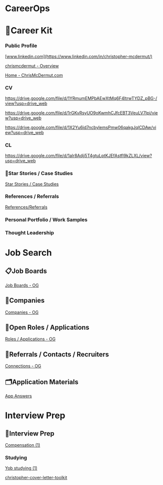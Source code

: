 # CareerOps

# 📄Career Kit

### Public Profile

[www.linkedin.com](https://www.linkedin.com/in/christopher-mcdermut/)

[chrismcdermut - Overview](https://github.com/chrismcdermut)

[Home - ChrisMcDermut.com](https://chrismcdermut.com)

### CV

https://drive.google.com/file/d/1YRmumEMPbAEwXtMq6F4ltrwTYDZ_pBG-/view?usp=drive_web

https://drive.google.com/file/d/1rGKvRsyUO9oKwmhCJfcEBT3VeuLV7Ipi/view?usp=drive_web

https://drive.google.com/file/d/1X2Yu6id7ncbylemsPmw06qakgJqlCDAw/view?usp=drive_web

### CL

https://drive.google.com/file/d/1alr8Adjj5T4gtuLptKJEfAstfl9kZLXL/view?usp=drive_web

### 💫Star Stories / Case Studies

[Star Stories / Case Studies](CareerOps%2002580f8774c149cbb9955d98d0e5a0f1/Star%20Stories%20Case%20Studies%202316509554a780ab9b80d1a0291ce6b4.csv)

### References / Referrals

[References/Referrals](CareerOps%2002580f8774c149cbb9955d98d0e5a0f1/References%20Referrals%202316509554a7801cab84c07f9a98b755.csv)

### Personal Portfolio / Work Samples

### Thought Leadership

# Job Search

## 📋Job Boards

[Job Boards - OG ](CareerOps%2002580f8774c149cbb9955d98d0e5a0f1/Job%20Boards%20-%20OG%202316509554a78094ba90fd7b81c2124a.csv)

## 🏢Companies

[Companies - OG](CareerOps%2002580f8774c149cbb9955d98d0e5a0f1/Companies%20-%20OG%20e48329a800ff48a1a2fff30d30cbc32c.csv)

## 📑Open Roles / Applications

[Roles / Applications - OG](CareerOps%2002580f8774c149cbb9955d98d0e5a0f1/Roles%20Applications%20-%20OG%2051002a5060fe4e93927e3abcbe219950.csv)

## 🤝Referrals / Contacts / Recruiters

[Connections - OG](CareerOps%2002580f8774c149cbb9955d98d0e5a0f1/Connections%20-%20OG%201ca6509554a780a3ad49c2eacc0ad735.csv)

## 🗂️Application Materials

[App Answers](CareerOps%2002580f8774c149cbb9955d98d0e5a0f1/App%20Answers%202326509554a78052a45cecbd596e3dea.csv)

# Interview Prep

## 📓Interview Prep

[Compensation (1)](CareerOps%2002580f8774c149cbb9955d98d0e5a0f1/Compensation%20(1)%202316509554a780ddaf59c4b9bc44062d.csv)

### Studying

[Yob studying (1)](CareerOps%2002580f8774c149cbb9955d98d0e5a0f1/Yob%20studying%20(1)%202316509554a780ca8b64f2d00b040608.md)

[christopher-cover-letter-toolkit](CareerOps%2002580f8774c149cbb9955d98d0e5a0f1/christopher-cover-letter-toolkit%201cc6509554a7808e8e7cfcca62297004.md)